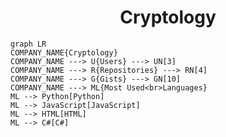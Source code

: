 <h1 align="center">Cryptology</h1>

```mermaid
graph LR
COMPANY_NAME{Cryptology}
COMPANY_NAME ---> U{Users} ---> UN[3]
COMPANY_NAME ---> R{Repositories} ---> RN[4]
COMPANY_NAME ---> G{Gists} ---> GN[10]
COMPANY_NAME ---> ML{Most Used<br>Languages}
ML --> Python[Python]
ML --> JavaScript[JavaScript]
ML --> HTML[HTML]
ML --> C#[C#]
```
